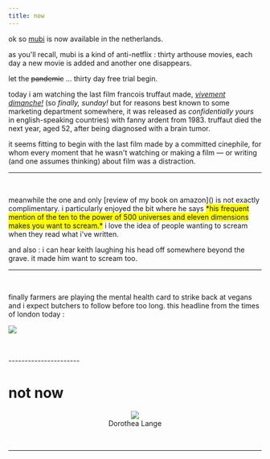 ```yaml
---
title: now
---
```

ok so [mubi](https://mubi.com/showing) is now available in the netherlands.

as you'll recall, mubi is a kind of anti-netflix : thirty arthouse movies, each day a new movie is added and another one disappears.

let the ~~pandemic~~ ... thirty day free trial begin.

today i am watching the last film francois truffaut made, [*vivement dimanche!*](https://mubi.com/films/confidentially-yours/ratings/19480951) (so *finally, sunday!* but for reasons best known to some marketing department somewhere, it was released as *confidentially yours* in english-speaking countries) with fanny ardent from 1983. truffaut died the next year, aged 52, after being diagnosed with a brain tumor. 

it seems fitting to begin with the last film made by a committed cinephile, for whom every moment that he wasn't watching or making a film — or writing (and one assumes thinking) about film was a distraction.

----------------------

<p>
  &nbsp;
</p>meanwhile the one and only [review of my book on amazon]() is not exactly complimentary. i particularly enjoyed the bit where he says <span style="background-color: yellow">*his frequent mention of the ten to the power of 500 universes and eleven dimensions makes you want to scream.*</span> i love the idea of people wanting to scream when they read what i've written. 



and also : i can hear keith laughing his head off somewhere beyond the grave. it made him want to scream too.



----------------------

<p>
  &nbsp;
</p>finally farmers are playing the mental health card to strike back at vegans and i expect butchers to follow before too long. this headline from the times of london today :



![](http://johannesk.com.s3.amazonaws.com/2020/img/Militant%20celebrity.jpeg)

<p>
  &nbsp;
</p>
----------------------

# not now

<center><img src="http://johannesk.com.s3.amazonaws.com/2020/img/Dorothea-Lange.png"></center>

<center>Dorothea Lange</center>  <p>
  &nbsp;
</p>

----------------------

<p>
  &nbsp;
</p>








